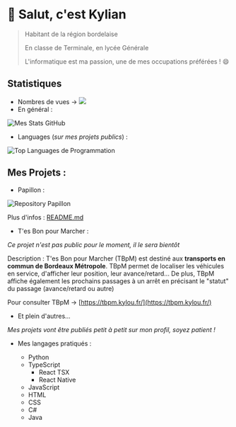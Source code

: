 # 👋 Salut, c'est Kylian

> Habitant de la région bordelaise
> 
> En classe de Terminale, en lycée Générale
> 
> L'informatique est ma passion, une de mes occupations préférées ! 😄

## Statistiques
- Nombres de vues -> ![](https://komarev.com/ghpvc/?username=Kgeek33&color=green)
- En général :

![Mes Stats GitHub](https://github-readme-stats.vercel.app/api?username=Kgeek33&show_icons=true&theme=tokyonight)

- Languages (_sur mes projets publics_) :

![Top Languages de Programmation](https://github-readme-stats.vercel.app/api/top-langs/?username=Kgeek33&layout=compact)

## Mes Projets :

- Papillon :

![Repository Papillon](https://github-readme-stats.vercel.app/api/pin/?username=Kgeek33&repo=Papillonv7)

Plus d'infos : [README.md](https://github.com/PapillonApp/Papillon/blob/main/README.md)

- T'es Bon pour Marcher :

_Ce projet n'est pas public pour le moment, il le sera bientôt_

Description : T'es Bon pour Marcher (TBpM) est destiné aux **transports en commun de Bordeaux Métropole**. TBpM permet de localiser les véhicules en service, d'afficher leur position, leur avance/retard... De plus, TBpM affiche également les prochains passages à un arrêt en précisant le "statut" du passage (avance/retard ou autre)

Pour consulter TBpM -> [https://tbpm.kylou.fr/](https://tbpm.kylou.fr/)

- Et plein d'autres...

_Mes projets vont être publiés petit à petit sur mon profil, soyez patient !_

- Mes langages pratiqués :

  - Python
  - TypeScript
    - React TSX
    - React Native
  - JavaScript
  - HTML
  - CSS
  - C#
  - Java
